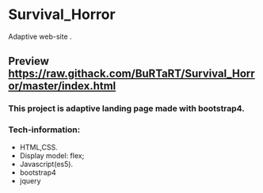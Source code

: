 # Survival_Horror
Adaptive web-site .

## Preview https://raw.githack.com/BuRTaRT/Survival_Horror/master/index.html

### This project is adaptive landing page made with bootstrap4.


### Tech-information:
- HTML,CSS.
- Display model: flex;
- Javascript(es5).
- bootstrap4
- jquery
